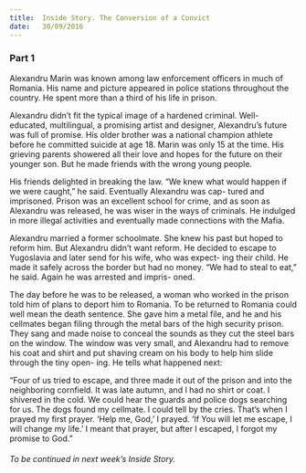 ```yaml
---
title:  Inside Story. The Conversion of a Convict
date:   30/09/2016
---
```


### Part 1
Alexandru Marin was known among law enforcement officers in much of Romania. His name and picture appeared in police stations throughout the country. He spent more than a third of his life in prison.

Alexandru didn’t fit the typical image of a hardened criminal. Well- educated, multilingual, a promising artist and designer, Alexandru’s future was full of promise. His older brother was a national champion athlete before he committed suicide at age 18. Marin was only 15 at the time. His grieving parents showered all their love and hopes for the future on their younger son. But he made friends with the wrong young people.

His friends delighted in breaking the law. “We knew what would happen if we were caught,” he said. Eventually Alexandru was cap- tured and imprisoned. Prison was an excellent school for crime, and as soon as Alexandru was released, he was wiser in the ways of criminals. He indulged in more illegal activities and eventually made connections with the Mafia.

Alexandru married a former schoolmate. She knew his past but hoped to reform him. But Alexandru didn’t want reform. He decided to escape to Yugoslavia and later send for his wife, who was expect- ing their child. He made it safely across the border but had no money. “We had to steal to eat,” he said. Again he was arrested and impris- oned.

The day before he was to be released, a woman who worked in the prison told him of plans to deport him to Romania. To be returned to Romania could well mean the death sentence. She gave him a metal file, and he and his cellmates began filing through the metal bars of the high security prison. They sang and made noise to conceal the sounds as they cut the steel bars on the window. The window was very small, and Alexandru had to remove his coat and shirt and put shaving cream on his body to help him slide through the tiny open- ing. He tells what happened next:

“Four of us tried to escape, and three made it out of the prison and into the neighboring cornfield. It was late autumn, and I had no shirt or coat. I shivered in the cold. We could hear the guards and police dogs searching for us. The dogs found my cellmate. I could tell by the cries. That’s when I prayed my first prayer. ‘Help me, God,’ I prayed. ‘If You will let me escape, I will change my life.’ I meant that prayer, but after I escaped, I forgot my promise to God.”

###### To be continued in next week’s Inside Story.
